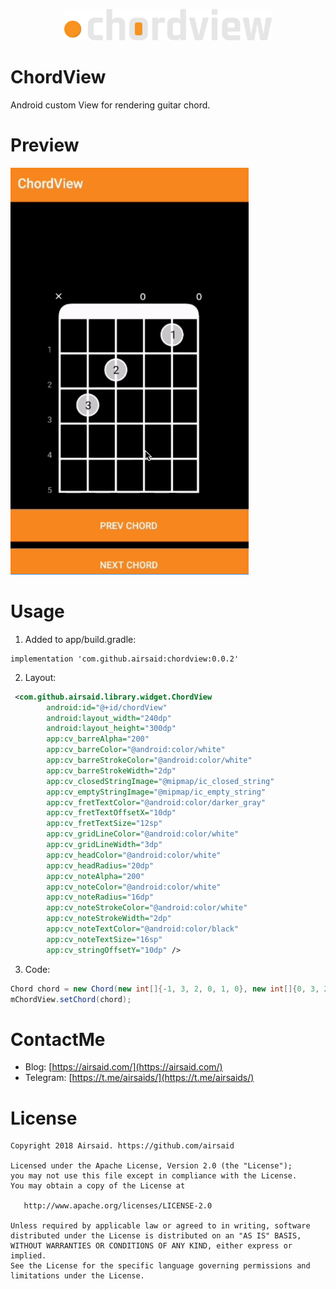 <p align="center"><img src="app/src/main/res/drawable/logotype.png" alt="Proje ismi" height="50px"></p>

# ChordView
Android custom View for rendering guitar chord.

# Preview
![image](https://github.com/Airsaid/ChordView/blob/master/preview.gif)

# Usage
1. Added to app/build.gradle:
```
implementation 'com.github.airsaid:chordview:0.0.2'
```


2. Layout:

``` xml
 <com.github.airsaid.library.widget.ChordView
        android:id="@+id/chordView"
        android:layout_width="240dp"
        android:layout_height="300dp"
        app:cv_barreAlpha="200"
        app:cv_barreColor="@android:color/white"
        app:cv_barreStrokeColor="@android:color/white"
        app:cv_barreStrokeWidth="2dp"
        app:cv_closedStringImage="@mipmap/ic_closed_string"
        app:cv_emptyStringImage="@mipmap/ic_empty_string"
        app:cv_fretTextColor="@android:color/darker_gray"
        app:cv_fretTextOffsetX="10dp"
        app:cv_fretTextSize="12sp"
        app:cv_gridLineColor="@android:color/white"
        app:cv_gridLineWidth="3dp"
        app:cv_headColor="@android:color/white"
        app:cv_headRadius="20dp"
        app:cv_noteAlpha="200"
        app:cv_noteColor="@android:color/white"
        app:cv_noteRadius="16dp"
        app:cv_noteStrokeColor="@android:color/white"
        app:cv_noteStrokeWidth="2dp"
        app:cv_noteTextColor="@android:color/black"
        app:cv_noteTextSize="16sp"
        app:cv_stringOffsetY="10dp" />
```

3. Code:

``` java
Chord chord = new Chord(new int[]{-1, 3, 2, 0, 1, 0}, new int[]{0, 3, 2, 0, 1, 0});
mChordView.setChord(chord);
```

# ContactMe
- Blog: [https://airsaid.com/](https://airsaid.com/)
- Telegram: [https://t.me/airsaids/](https://t.me/airsaids/)

# License
```
Copyright 2018 Airsaid. https://github.com/airsaid

Licensed under the Apache License, Version 2.0 (the "License");
you may not use this file except in compliance with the License.
You may obtain a copy of the License at

   http://www.apache.org/licenses/LICENSE-2.0

Unless required by applicable law or agreed to in writing, software
distributed under the License is distributed on an "AS IS" BASIS,
WITHOUT WARRANTIES OR CONDITIONS OF ANY KIND, either express or implied.
See the License for the specific language governing permissions and
limitations under the License.
```
